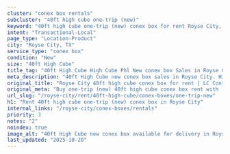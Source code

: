 ```yaml
---
cluster: "conex box rentals"
subcluster: "40ft high cube one-trip (new)"
keyword: "40ft high cube one-trip (new) conex box for rent Royse City, TX"
intent: "Transactional-Local"
page_type: "Location-Product"
city: "Royse City, TX"
service_type: "conex box"
condition: "New"
size: "40ft High Cube"
title_tag: "40ft High Cube High Cube Phl New conex box Sales in Royse City | LC Container"
meta_description: "40ft High Cube new conex box sales in Royse City. High cube containers with extra height. Fast delivery, competitive pricing. Serving conex boxes area. Quote ID: 4OC. Call (214) 524-4168 for your free quote today."
original_title: "Royse City 40ft high cube conex box for rent | LC Container"
original_meta: "Buy one-trip (new) 40ft high cube conex box rent with local delivery in Royse City, TX. LC Container — local Since 2003. Request a fast quote today."
url_slug: "/royse-city/rent/40ft-high-cube/conex-boxes/one-trip-new"
h1: "Rent 40ft high cube one-trip (new) conex box in Royse City"
internal_links: "/royse-city/conex-boxes/rentals"
priority: 3
notes: "2"
noindex: true
image_alt: "40ft High Cube new conex box available for delivery in Royse City"
last_updated: "2025-10-20"
---
```


<!-- TODO: Add unique city/inventory copy, images, and internal links here. -->
